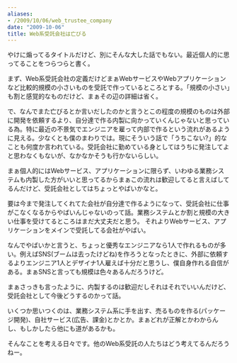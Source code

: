 ```yaml
---
aliases:
- /2009/10/06/web_trustee_company
date: "2009-10-06"
title: Web系受託会社は亡びる
---
```

やけに煽ってるタイトルだけど、別にそんな大した話でもない。最近個人的に思ってることをつらつらと書く。

まず、Web系受託会社の定義だけどまぁWebサービスやWebアプリケーションなど比較的規模の小さいものを受託で作っているところとする。「規模の小さい」も割と感覚的なものだけど、まぁその辺の詳細は省く。

で、なんでまた亡びるとか言いだしたのかと言うとこの程度の規模のものは外部に開発を依頼するより、自分達で作る内製に向かっていくんじゃないと思っている為。特に最近の不景気でエンジニアを雇って内部で作るという流れがあるように見える。少なくとも僕のまわりでは。現にそういう話で「うちこない?」的なことも何度か言われている。受託会社に勤めている身としてはうちに発注してよと思わなくもないが、なかなかそうも行かないらしい。

まぁ個人的にはWebサービス、アプリケーションに限らず、いわゆる業務システムも内製した方がいいと思ってるからまぁこの流れは歓迎してると言えばしてるんだけど、受託会社としてはちょっとやばいかなと。

要は今まで発注してくれてた会社が自分達で作るようになって、受託会社に仕事がこなくなるからやばいんじゃないのって話。業務システムとか割と規模の大きい仕事を受けてるところはまだ大丈夫だと思う。 それよりWebサービス、アプリケーションをメインで受託してる会社がやばい。

なんでやばいかと言うと、ちょっと優秀なエンジニアなら1人で作れるものが多い。例えばSNS(ブームは去ったけどね)を作ろうとなったときに、外部に依頼するよりエンジニア1人とデザイナ1人雇えば十分だと思うし、僕自身作れる自信がある。まぁSNSと言っても規模は色々あるんだろうけど。

まぁさっきも言ったように、内製するのは歓迎だしそれはそれでいいんだけど、受託会社として今後どうするのかって話。

いくつか思いつくのは、業務システム系に手を出す、売るものを作る(パッケージ開発)、自社サービス(広告、課金)とかとか。まぁどれが正解とかわからんし、もしかしたら他にも道があるかも。

そんなことを考える日々です。他のWeb系受託の人たちはどう考えてるんだろうねー。